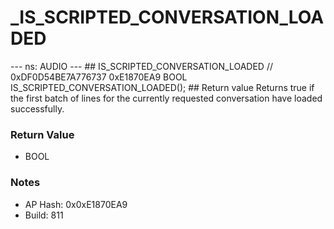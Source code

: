 # _IS_SCRIPTED_CONVERSATION_LOADED

--- ns: AUDIO --- ## IS_SCRIPTED_CONVERSATION_LOADED  // 0xDF0D54BE7A776737 0xE1870EA9 BOOL IS_SCRIPTED_CONVERSATION_LOADED();  ## Return value Returns true if the first batch of lines for the currently requested conversation have loaded successfully.

### Return Value
* BOOL

### Notes
* AP Hash: 0x0xE1870EA9
* Build: 811

